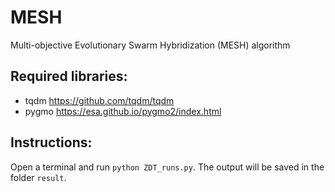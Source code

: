 # MESH
Multi-objective Evolutionary Swarm Hybridization (MESH) algorithm

## Required libraries: 
* tqdm https://github.com/tqdm/tqdm
* pygmo https://esa.github.io/pygmo2/index.html


## Instructions:
Open a terminal and run `python ZDT_runs.py`. The output will be saved in the folder `result`.
